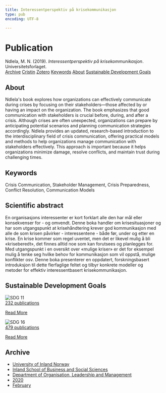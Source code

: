 ```yaml
---
title: Interessentperspektiv på krisekommunikasjon
type: pub
encoding: UTF-8

---
```

<h1>Publication</h1>
<article id="csl-bib-container-FKLE6IMA" class="csl-bib-container">
  <div class="csl-bib-body"> <div class="csl-entry">Ndlela, M. N. (2019). <i>Interessentperspektiv på krisekommunikasjon</i>. Universitetsforlaget.</div> </div>
  <div class="csl-bib-buttons">
    <a href="#taxonomy-article-FKLE6IMA" alt="archive" class="csl-bib-button">Archive</a>
    <a href="https://app.cristin.no/results/show.jsf?id=1791117" alt="Cristin" class="csl-bib-button">Cristin</a>
    <a href="http://zotero.org/groups/5881554/items/FKLE6IMA" alt="Zotero" class="csl-bib-button">Zotero</a>
    <a href="#keywords-article-FKLE6IMA" alt="keywords" class="csl-bib-button">Keywords</a>
    <a href="#about-article-FKLE6IMA" alt="about_pub" class="csl-bib-button">About</a>
    <a href="#sdg-article-FKLE6IMA" alt="sdg" class="csl-bib-button">Sustainable Development Goals</a>
  </div>
  <div id="csl-bib-meta-container-FKLE6IMA"></div>
</article>
<div id="csl-bib-meta-FKLE6IMA" class="csl-bib-meta">
  <article id="about-article-FKLE6IMA" class="about_pub-article">
    <h1>About</h1>
    Ndlela's book explores how organizations can effectively communicate during crises by focusing on their stakeholders—those affected by or having an impact on the organization. The book emphasizes that good communication with stakeholders is crucial before, during, and after a crisis. Although crises are often unexpected, organizations can prepare by anticipating potential scenarios and planning communication strategies accordingly. Ndlela provides an updated, research-based introduction to the interdisciplinary field of crisis communication, offering practical models and methods to help organizations manage communication with stakeholders effectively. This approach is important because it helps organizations minimize damage, resolve conflicts, and maintain trust during challenging times.
  </article>
  <article id="keywords-article-FKLE6IMA" class="keywords-article">
    <h1>Keywords</h1>
    Crisis Communication, Stakeholder Management, Crisis Preparedness, Conflict Resolution, Communication Models
  </article>
  <article id="abstract-article-FKLE6IMA" class="abstract-article">
    <h1>Scientific abstract</h1>
    En organisasjons interessenter er kort forklart alle den har mål eller konsekvenser for - og omvendt. Denne boka handler om krisesituasjoner og har som utgangspunkt at krisehåndtering krever god kommunikasjon med alle de som krisen påvirker - interessentene - både før, under og etter en krise. En krise kommer som regel uventet, men det er likevel mulig å bli «kriseberedt», det finnes alltid noe som kan forutsees og planlegges for. Med utgangspunkt i en oversikt over «mulige kriser» er det for eksempel mulig å tenke seg hvilke behov for kommunikasjon som vil oppstå, mulige konflikter osv. Denne boka presenterer en oppdatert, forskningsbasert introduksjon til dette flerfaglige feltet og tilbyr konkrete modeller og metoder for effektiv interessentbasert krisekommunikasjon.
  </article>
  <article id="sdg-article-FKLE6IMA" class="sdg-article">
    <h1>Sustainable Development Goals</h1>
    <div class="sdg-container"><div id="sdg11" class="sdg">
        <img src="{{< params subfolder >}}images/sdg/sdg11_en.png" class="image" alt="SDG 11">
        <div class="sdg-overlay">
          <a href="{{< params subfolder >}}en/archive/?sdg=11#archive" class="sdg-publication-count"><span>232</span> publications</a>
          <p><a href="https://sdgs.un.org/goals/goal11" class="sdg-read-more">Read More</a></p>
        </div>
      </div> <div id="sdg16" class="sdg">
        <img src="{{< params subfolder >}}images/sdg/sdg16_en.png" class="image" alt="SDG 16">
        <div class="sdg-overlay">
          <a href="{{< params subfolder >}}en/archive/?sdg=16#archive" class="sdg-publication-count"><span>479</span> publications</a>
          <p><a href="https://sdgs.un.org/goals/goal16" class="sdg-read-more">Read More</a></p>
        </div>
      </div></div>
  </article>
  <article id="taxonomy-article-FKLE6IMA" class="taxonomy-article">
    <h1>Archive</h1>
    <ul>
      <li><a href="{{< params subfolder >}}en/archive/?key=3DCRN523">University of Inland Norway</a></li>
      <li><a href="{{< params subfolder >}}en/archive/?key=DU8Q9LN9">Inland School of Business and Social Sciences</a></li>
      <li><a href="{{< params subfolder >}}en/archive/?key=4LUWR3ZM">Department of Organisation, Leadership and Management</a></li>
      <li><a href="{{< params subfolder >}}en/archive/?key=L4LD5JU9">2020</a></li>
      <li><a href="{{< params subfolder >}}en/archive/?key=AAUEAIFK">February</a></li>
    </ul>
  </article>
</div>
